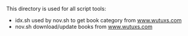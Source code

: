 This directory is used for all script tools:
- idx.sh used by nov.sh to get book category from www.wutuxs.com
- nov.sh download/update books from www.wutuxs.com
